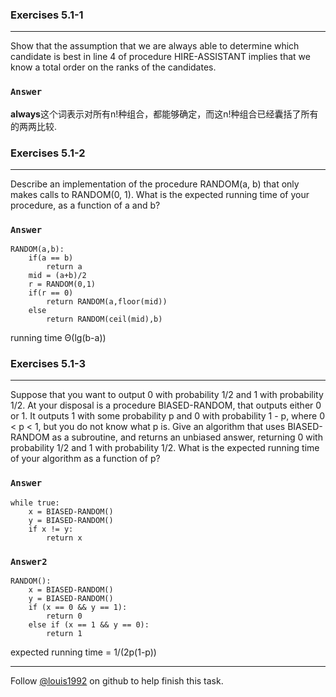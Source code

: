 ### Exercises 5.1-1
***
Show that the assumption that we are always able to determine which candidate is best in line 4 of procedure HIRE-ASSISTANT implies that we know a total order on the ranks of the candidates.

### `Answer`
**always**这个词表示对所有n!种组合，都能够确定，而这n!种组合已经囊括了所有的两两比较.


### Exercises 5.1-2
***
Describe an implementation of the procedure RANDOM(a, b) that only makes calls to RANDOM(0, 1). What is the expected running time of your procedure, as a function of a and b?

### `Answer`

	RANDOM(a,b):
		if(a == b)
			return a
		mid = (a+b)/2
		r = RANDOM(0,1)
		if(r == 0)
			return RANDOM(a,floor(mid))
		else
			return RANDOM(ceil(mid),b)
			
running time Θ(lg(b-a))

### Exercises 5.1-3
***
Suppose that you want to output 0 with probability 1/2 and 1 with probability 1/2. At your disposal is a procedure BIASED-RANDOM, that outputs either 0 or 1. It outputs 1 with some probability p and 0 with probability 1 - p, where 0 < p < 1, but you do not know what p is. Give an algorithm that uses BIASED-RANDOM as a subroutine, and returns an unbiased answer, returning 0 with probability 1/2 and 1 with probability 1/2. What is the expected running time of your algorithm as a function of p?

### `Answer`
	while true:
		x = BIASED-RANDOM()
		y = BIASED-RANDOM()
		if x != y:
			return x 
			
###  `Answer2`
	RANDOM():
		x = BIASED-RANDOM()
		y = BIASED-RANDOM()
		if (x == 0 && y == 1):
			return 0
		else if (x == 1 && y == 0):
			return 1
			
expected running time = 1/(2p(1-p))


***
Follow [@louis1992](https://github.com/gzc) on github to help finish this task.

